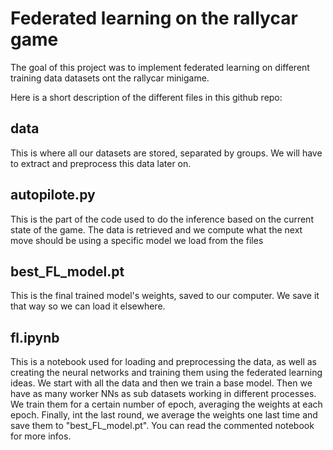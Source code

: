 # Federated learning on the rallycar game

The goal of this project was to implement federated learning on different training data datasets ont the rallycar minigame.

Here is a short description of the different files in this github repo:

## data
This is where all our datasets are stored, separated by groups. We will have to extract and preprocess this data later on.

## autopilote.py
This is the part of the code used to do the inference based on the current state of the game. The data is retrieved and we compute what the next move should be using a specific model we load from the files

## best_FL_model.pt
This is the final trained model's weights, saved to our computer. We save it that way so we can load it elsewhere.

## fl.ipynb
This is a notebook used for loading and preprocessing the data, as well as creating the neural networks and training them using the federated learning ideas. We start with all the data and then we train a base model. Then we have as many worker NNs as sub datasets working in different processes. We train them for a certain number of epoch, averaging the weights at each epoch. Finally, int the last round, we average the weights one last time and save them to "best_FL_model.pt". You can read the commented notebook for more infos.
